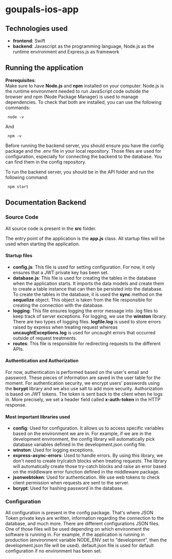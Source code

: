 # goupals-ios-app

## Technologies used
- **frontend**: Swift
- **backend**: Javascript as the programming language, Node.js as the runtime environment and Express.js as framework

## Running the application

**Prerequisites**:
<br /> 
Make sure to have **Node.js** and **npm** installed on your computer. Node.js is the runtime environment needed to run JavaScript code outside the browser and npm (Node Package Manager) is used to manage dependencies.
To check that both are installed, you can use the following commands:
   ```
    node -v
   ```
And 
   ```
    npm -v
   ```

Before running the backend server, you should ensure you have the config package and the .env file in your local repository. Those files are used for configuration, especially for connecting the backend to the database. You can find them in the config repository. 

To run the backend server, you should be in the API folder and run the following command:
   ```
    npm start
   ```

## Documentation Backend

### Source Code

All source code is present in the **src** folder. <br /> 

The entry point of the application is the **app.js** class. All startup files will be used when starting the application. 

#### Startup files

- **config.js**: This file is used for setting configuration. For now, it only ensures that a JWT private key has been set.
- **database.js**: This file is used for creating the tables in the database when the application starts. It imports the data models and create them to create a table instance that can then be persisted into the database. To create the tables in the database, it is used the **sync** method on the **sequelize** object. This object is taken from the file responsible for creating the connection with the database.
- **logging**: This file ensures logging the error message into .log files to keep track of server exceptions. For logging, we use the **winston** library. There are two types of logging files. **logfile.log** is used to store errors raised by express when treating request whereas **uncaughtExceptions.log** is used for uncaught errors that occurred outside of request treatments.
- **routes**: This file is responsible for redirecting requests to the different APIs.

#### Authentication and Authorization

For now, authentication is performed based on the user's email and password. These pieces of information are saved in the user table for the moment. For authentication security, we encrypt users' passwords using the **bcrypt** library and we also use salt to add more security.
Authorization is based on JWT tokens. The token is sent back to the client when he logs in. More precisely, we set a header field called **x-auth-token** in the HTTP response.

#### Most important libraries used

- **config**: Used for configuration. It allows us to access specific variables based on the environment we are in. For example, if we are in the development environment, the config library will automatically pick database variables defined in the development.json config file.
- **winston**: Used for logging exceptions.
- **express-async-errors**: Used to handle errors. By using this library, we don't need to create try/catch blocks when treating requests. The library will automatically create those try-catch blocks and raise an error based on the middleware error function defined in the middleware package.
- **jsonwebtoken**: Used for authentication. We use web tokens to check client permission when requests are sent to the server.
- **bcrypt**: Used for hashing password in the database.
### Configuration

All configuration is present in the config package. That's where JSON Token private keys are written, information regarding the connection to the database, and much more. There are different configurations JSON files. One of those files will be used depending on which environment the software is running in. For example, if the application is running in production (environment variable NODE_ENV set to "development", then the development.json file will be used). default.json file is used for default configuration if no environment has been set.

